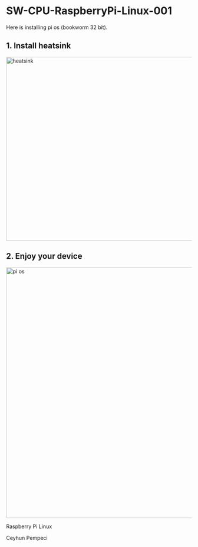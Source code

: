 # SW-CPU-RaspberryPi-Linux-001

Here is installing pi os (bookworm 32 bit).

## 1. Install heatsink

<img width="517" height="498" alt="heatsink" src="https://github.com/user-attachments/assets/769a49b2-4544-4e72-a4fc-d090718e71f5" />

## 2. Enjoy your device

<img width="1233" height="679" alt="pi os" src="https://github.com/user-attachments/assets/2ddcf051-c06e-4fee-a32a-7b552842f82f" />

Raspberry Pi Linux

Ceyhun Pempeci
